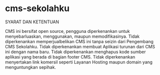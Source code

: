 # cms-sekolahku
SYARAT DAN KETENTUAN

CMS ini bersifat open source, pengguna diperkenankan untuk menyebarluaskan, menggunakan, maupun memodifikasinya.
Tidak diperkenankan memperjualbelikan CMS ini tanpa seizin dari Pengembang CMS Sekolahku.
Tidak diperkenankan membuat Aplikasi turunan dari CMS ini dengan nama baru.
Tidak diperkenankan menghapus kode sumber aplikasi yang berada di bagian footer CMS.
Tidak diperkenankan menyertakan link komersil seperti Layanan Hosting maupun domain yang menguntungkan sepihak.
